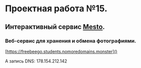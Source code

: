 # Проектная работа №15.

## Интерактивный сервис [Mesto](https://freebeego.students.nomoredomains.monster/).

### Веб-сервис для хранения и обмена фотографиями.

[https://freebeego.students.nomoredomains.monster]()

A запись DNS: 178.154.212.142
